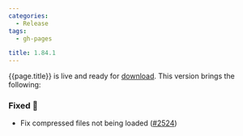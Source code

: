 ```yaml
---
categories:
  - Release
tags:
  - gh-pages

title: 1.84.1
---
```


{{page.title}} is live and ready for [download](https://github.com/MaibornWolff/codecharta/releases/tag/{{page.title}}). This version brings the following:

### Fixed 🐞

- Fix compressed files not being loaded ([#2524](https://github.com/MaibornWolff/codecharta/pull/2525))
